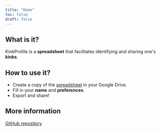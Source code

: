 ```yaml
---
title: "Home"
toc: false
draft: false
---
```


## What is it?
KinkProfile is a **spreadsheet** that facilitates identifying and sharing one's **kinks**.

## How to use it?
- Create a copy of the [spreadsheet](https://docs.google.com/spreadsheets/d/1VlJ-tK1PlcJJvvqH68nZaKnhVq168_p5UDRXH5R73CM/) in your Google Drive.
- Fill in your **name** and **preferences**.
- Export and share!

## More information
[GitHub repository](https://github.com/inwardmovement/kinkprofile)
